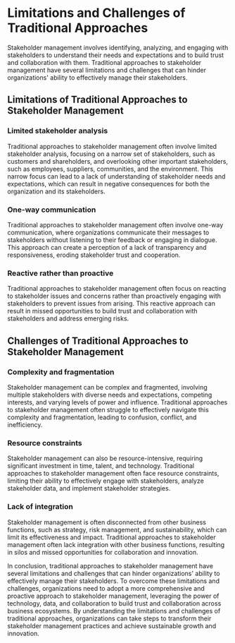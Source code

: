 Limitations and Challenges of Traditional Approaches
==========================================================================================

Stakeholder management involves identifying, analyzing, and engaging with stakeholders to understand their needs and expectations and to build trust and collaboration with them. Traditional approaches to stakeholder management have several limitations and challenges that can hinder organizations' ability to effectively manage their stakeholders.

Limitations of Traditional Approaches to Stakeholder Management
---------------------------------------------------------------

### Limited stakeholder analysis

Traditional approaches to stakeholder management often involve limited stakeholder analysis, focusing on a narrow set of stakeholders, such as customers and shareholders, and overlooking other important stakeholders, such as employees, suppliers, communities, and the environment. This narrow focus can lead to a lack of understanding of stakeholder needs and expectations, which can result in negative consequences for both the organization and its stakeholders.

### One-way communication

Traditional approaches to stakeholder management often involve one-way communication, where organizations communicate their messages to stakeholders without listening to their feedback or engaging in dialogue. This approach can create a perception of a lack of transparency and responsiveness, eroding stakeholder trust and cooperation.

### Reactive rather than proactive

Traditional approaches to stakeholder management often focus on reacting to stakeholder issues and concerns rather than proactively engaging with stakeholders to prevent issues from arising. This reactive approach can result in missed opportunities to build trust and collaboration with stakeholders and address emerging risks.

Challenges of Traditional Approaches to Stakeholder Management
--------------------------------------------------------------

### Complexity and fragmentation

Stakeholder management can be complex and fragmented, involving multiple stakeholders with diverse needs and expectations, competing interests, and varying levels of power and influence. Traditional approaches to stakeholder management often struggle to effectively navigate this complexity and fragmentation, leading to confusion, conflict, and inefficiency.

### Resource constraints

Stakeholder management can also be resource-intensive, requiring significant investment in time, talent, and technology. Traditional approaches to stakeholder management often face resource constraints, limiting their ability to effectively engage with stakeholders, analyze stakeholder data, and implement stakeholder strategies.

### Lack of integration

Stakeholder management is often disconnected from other business functions, such as strategy, risk management, and sustainability, which can limit its effectiveness and impact. Traditional approaches to stakeholder management often lack integration with other business functions, resulting in silos and missed opportunities for collaboration and innovation.

In conclusion, traditional approaches to stakeholder management have several limitations and challenges that can hinder organizations' ability to effectively manage their stakeholders. To overcome these limitations and challenges, organizations need to adopt a more comprehensive and proactive approach to stakeholder management, leveraging the power of technology, data, and collaboration to build trust and collaboration across business ecosystems. By understanding the limitations and challenges of traditional approaches, organizations can take steps to transform their stakeholder management practices and achieve sustainable growth and innovation.
